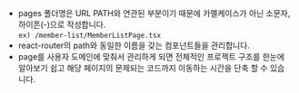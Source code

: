 - pages 폴더명은 URL PATH와 연관된 부분이기 때문에 카멜케이스가 아닌 소문자,하이픈(-)으로 작성합니다.  
 `ex) /member-list/MemberListPage.tsx`
- react-router의 path와 동일한 이름을 갖는 컴포넌트들을 관리합니다.
- page를 사용자 도메인에 맞춰서 관리하게 되면 전체적인 프로젝트 구조를 한눈에 알아보기 쉽고
  해당 페이지의 문제되는 코드까지 이동하는 시간을 단축 할 수 있습니다.
